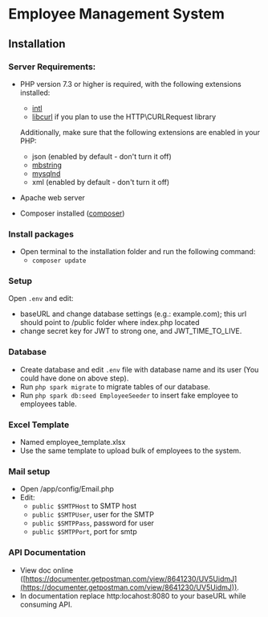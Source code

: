 # Employee Management System

## Installation

### Server Requirements: 

- PHP version 7.3 or higher is required, with the following extensions installed:

	- [intl](http://php.net/manual/en/intl.requirements.php)
	- [libcurl](http://php.net/manual/en/curl.requirements.php) if you plan to use the HTTP\CURLRequest library

	Additionally, make sure that the following extensions are enabled in your PHP:

	- json (enabled by default - don't turn it off)
	- [mbstring](http://php.net/manual/en/mbstring.installation.php)
	- [mysqlnd](http://php.net/manual/en/mysqlnd.install.php)
	- xml (enabled by default - don't turn it off)

- Apache web server
- Composer installed ([composer](https://getcomposer.org/))

### Install packages

- Open terminal to the installation folder and run the following command:
	- `composer update`

### Setup

Open `.env` and edit:
 - baseURL and change database settings (e.g.: example.com); this url should point to /public folder where index.php located
 - change secret key for JWT to strong one, and JWT_TIME_TO_LIVE.

### Database
- Create database and edit `.env` file with database name and its user (You could have done on above step).
- Run `php spark migrate` to migrate tables of our database.
- Run `php spark db:seed EmployeeSeeder` to insert fake employee to employees table.

### Excel Template

- Named employee_template.xlsx
- Use the same template to upload bulk of employees to the system.

### Mail setup

- Open /app/config/Email.php
- Edit:
	- `public $SMTPHost` to SMTP host
	- `public $SMTPUser`, user for the SMTP
	- `public $SMTPPass`, password for user
	- `public $SMTPPort`, port for smtp

### API Documentation
- View doc online ([https://documenter.getpostman.com/view/8641230/UV5UidmJ](https://documenter.getpostman.com/view/8641230/UV5UidmJ)).
- In documentation replace http:locahost:8080 to your baseURL while consuming API.


